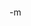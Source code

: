 <object width="425" height="350"><param name="movie" value="http://www.youtube.com/v/khvfPxdhPLU"></param><param name="wmode" value="transparent"></param><embed src="http://www.youtube.com/v/khvfPxdhPLU" type="application/x-shockwave-flash" wmode="transparent" width="425" height="350"></embed></object><br/>
-m